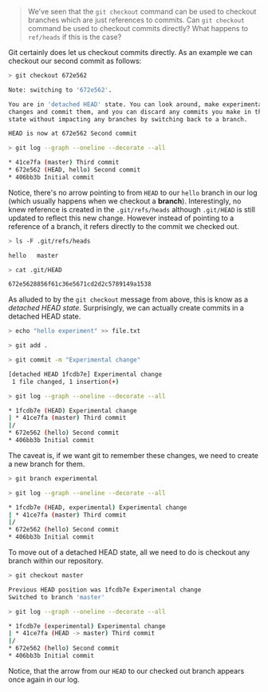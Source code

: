 > We've seen that the `git checkout` command can be used to checkout branches which are just references to commits. Can `git checkout` command be used to checkout commits directly? What happens to `ref/heads` if this is the case?

Git certainly does let us checkout commits directly. As an example we can checkout our second commit as follows:

```sh
> git checkout 672e562

Note: switching to '672e562'.

You are in 'detached HEAD' state. You can look around, make experimental
changes and commit them, and you can discard any commits you make in this
state without impacting any branches by switching back to a branch.

HEAD is now at 672e562 Second commit

> git log --graph --oneline --decorate --all

* 41ce7fa (master) Third commit
* 672e562 (HEAD, hello) Second commit
* 406bb3b Initial commit
```

Notice, there's no arrow pointing to from `HEAD` to our `hello` branch in our log (which usually happens when we checkout a **branch**). Interestingly, no knew reference is created in the `.git/refs/heads` although `.git/HEAD` is still updated to reflect this new change. However instead of pointing to a reference of a branch, it refers directly to the commit we checked out.

```sh
> ls -F .git/refs/heads

hello   master

> cat .git/HEAD

672e5628856f61c36e5671cd2d2c5789149a1538
```

As alluded to by the `git checkout` message from above, this is know as a _detached HEAD state_. Surprisingly, we can actually create commits in a detached HEAD state.

```sh
> echo "hello experiment" >> file.txt

> git add .

> git commit -m "Experimental change"

[detached HEAD 1fcdb7e] Experimental change
 1 file changed, 1 insertion(+)

> git log --graph --oneline --decorate --all

* 1fcdb7e (HEAD) Experimental change
| * 41ce7fa (master) Third commit
|/
* 672e562 (hello) Second commit
* 406bb3b Initial commit
```

The caveat is, if we want git to remember these changes, we need to create a new branch for them.

```sh
> git branch experimental

> git log --graph --oneline --decorate --all

* 1fcdb7e (HEAD, experimental) Experimental change
| * 41ce7fa (master) Third commit
|/
* 672e562 (hello) Second commit
* 406bb3b Initial commit
```

To move out of a detached HEAD state, all we need to do is checkout any branch within our repository.

```sh
> git checkout master

Previous HEAD position was 1fcdb7e Experimental change
Switched to branch 'master'

> git log --graph --oneline --decorate --all

* 1fcdb7e (experimental) Experimental change
| * 41ce7fa (HEAD -> master) Third commit
|/
* 672e562 (hello) Second commit
* 406bb3b Initial commit
```

Notice, that the arrow from our `HEAD` to our checked out branch appears once again in our log.